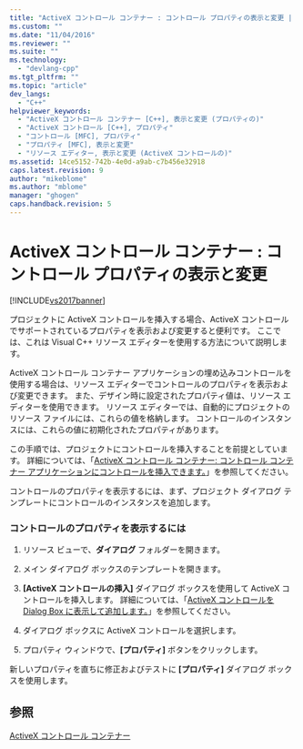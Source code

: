 ```yaml
---
title: "ActiveX コントロール コンテナー : コントロール プロパティの表示と変更 | Microsoft Docs"
ms.custom: ""
ms.date: "11/04/2016"
ms.reviewer: ""
ms.suite: ""
ms.technology: 
  - "devlang-cpp"
ms.tgt_pltfrm: ""
ms.topic: "article"
dev_langs: 
  - "C++"
helpviewer_keywords: 
  - "ActiveX コントロール コンテナー [C++], 表示と変更 (プロパティの)"
  - "ActiveX コントロール [C++], プロパティ"
  - "コントロール [MFC], プロパティ"
  - "プロパティ [MFC], 表示と変更"
  - "リソース エディター, 表示と変更 (ActiveX コントロールの)"
ms.assetid: 14ce5152-742b-4e0d-a9ab-c7b456e32918
caps.latest.revision: 9
author: "mikeblome"
ms.author: "mblome"
manager: "ghogen"
caps.handback.revision: 5
---
```

# ActiveX コントロール コンテナー : コントロール プロパティの表示と変更
[!INCLUDE[vs2017banner](../assembler/inline/includes/vs2017banner.md)]

プロジェクトに ActiveX コントロールを挿入する場合、ActiveX コントロールでサポートされているプロパティを表示および変更すると便利です。  ここでは、これは Visual C\+\+ リソース エディターを使用する方法について説明します。  
  
 ActiveX コントロール コンテナー アプリケーションの埋め込みコントロールを使用する場合は、リソース エディターでコントロールのプロパティを表示および変更できます。  また、デザイン時に設定されたプロパティ値は、リソース エディターを使用できます。  リソース エディターでは、自動的にプロジェクトのリソース ファイルには、これらの値を格納します。  コントロールのインスタンスには、これらの値に初期化されたプロパティがあります。  
  
 この手順では、プロジェクトにコントロールを挿入することを前提としています。  詳細については、「[ActiveX コントロール コンテナー: コントロール コンテナー アプリケーションにコントロールを挿入できます。](../mfc/inserting-a-control-into-a-control-container-application.md)」を参照してください。  
  
 コントロールのプロパティを表示するには、まず、プロジェクト ダイアログ テンプレートにコントロールのインスタンスを追加します。  
  
### コントロールのプロパティを表示するには  
  
1.  リソース ビューで、**ダイアログ** フォルダーを開きます。  
  
2.  メイン ダイアログ ボックスのテンプレートを開きます。  
  
3.  **\[ActiveX コントロールの挿入\]** ダイアログ ボックスを使用して ActiveX コントロールを挿入します。  詳細については、「[ActiveX コントロールを Dialog Box に表示して追加します。](../mfc/viewing-and-adding-activex-controls-to-a-dialog-box.md)」を参照してください。  
  
4.  ダイアログ ボックスに ActiveX コントロールを選択します。  
  
5.  プロパティ ウィンドウで、**\[プロパティ\]** ボタンをクリックします。  
  
 新しいプロパティを直ちに修正およびテストに **\[プロパティ\]** ダイアログ ボックスを使用します。  
  
## 参照  
 [ActiveX コントロール コンテナー](../mfc/activex-control-containers.md)